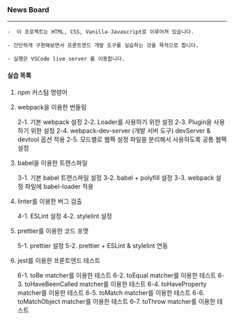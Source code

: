 ### News Board

---

```
-  이 프로젝트는 HTML, CSS, Vanilla-Javascript로 이루어져 있습니다.

- 간단하게 구현해보면서 프론트엔드 개발 도구를 실습하는 것을 목적으로 합니다.

- 실행은 VSCode live server 를 이용합니다.
```

#### **실습 목록**

1. npm 커스텀 명령어

2. webpack을 이용한 번들링

   2-1. 기본 webpack 설정
   2-2. Loader를 사용하기 위한 설정
   2-3. Plugin을 사용하기 위한 설정
   2-4. webpack-dev-server (개발 서버 도구) devServer & devtool 옵션 적용
   2-5. 모드별로 웹팩 설정 파일을 분리해서 사용하도록 공통 웹팩 설정

3. babel을 이용한 트랜스파일

   3-1. 기본 babel 트랜스파일 설정
   3-2. babel + polyfill 설정
   3-3. webpack 설정 파일에 babel-loader 적용

4. linter를 이용한 버그 검출

   4-1. ESLint 설정
   4-2. stylelint 설정

5. prettier를 이용한 코드 포맷

   5-1. prettier 설정
   5-2. prettier + ESLint & stylelint 연동

6. jest를 이용한 프론트엔드 테스트

   6-1. toBe matcher를 이용한 테스트
   6-2. toEqual matcher를 이용한 테스트
   6-3. toHaveBeenCalled matcher를 이용한 테스트
   6-4. toHaveProperty matcher를 이용한 테스트
   6-5. toMatch matcher를 이용한 테스트
   6-6. toMatchObject matcher를 이용한 테스트
   6-7. toThrow matcher를 이용한 테스트

